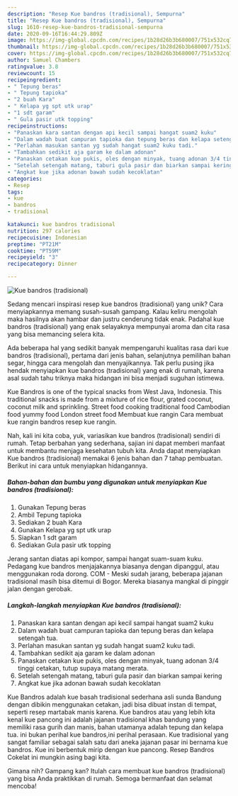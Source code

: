```yaml
---
description: "Resep Kue bandros (tradisional), Sempurna"
title: "Resep Kue bandros (tradisional), Sempurna"
slug: 1610-resep-kue-bandros-tradisional-sempurna
date: 2020-09-16T16:44:29.809Z
image: https://img-global.cpcdn.com/recipes/1b28d26b3b680007/751x532cq70/kue-bandros-tradisional-foto-resep-utama.jpg
thumbnail: https://img-global.cpcdn.com/recipes/1b28d26b3b680007/751x532cq70/kue-bandros-tradisional-foto-resep-utama.jpg
cover: https://img-global.cpcdn.com/recipes/1b28d26b3b680007/751x532cq70/kue-bandros-tradisional-foto-resep-utama.jpg
author: Samuel Chambers
ratingvalue: 3.8
reviewcount: 15
recipeingredient:
- " Tepung beras"
- " Tepung tapioka"
- "2 buah Kara"
- " Kelapa yg spt utk urap"
- "1 sdt garam"
- " Gula pasir utk topping"
recipeinstructions:
- "Panaskan kara santan dengan api kecil sampai hangat suam2 kuku"
- "Dalam wadah buat campuran tapioka dan tepung beras dan kelapa setengah tua."
- "Perlahan masukan santan yg sudah hangat suam2 kuku tadi."
- "Tambahkan sedikit aja garam ke dalam adonan"
- "Panaskan cetakan kue pukis, oles dengan minyak, tuang adonan 3/4 tinggi cetakan, tutup supaya matang merata."
- "Setelah setengah matang, taburi gula pasir dan biarkan sampai kering"
- "Angkat kue jika adonan bawah sudah kecoklatan"
categories:
- Resep
tags:
- kue
- bandros
- tradisional

katakunci: kue bandros tradisional 
nutrition: 297 calories
recipecuisine: Indonesian
preptime: "PT21M"
cooktime: "PT59M"
recipeyield: "3"
recipecategory: Dinner

---
```



![Kue bandros (tradisional)](https://img-global.cpcdn.com/recipes/1b28d26b3b680007/751x532cq70/kue-bandros-tradisional-foto-resep-utama.jpg)

Sedang mencari inspirasi resep kue bandros (tradisional) yang unik? Cara menyiapkannya memang susah-susah gampang. Kalau keliru mengolah maka hasilnya akan hambar dan justru cenderung tidak enak. Padahal kue bandros (tradisional) yang enak selayaknya mempunyai aroma dan cita rasa yang bisa memancing selera kita.

Ada beberapa hal yang sedikit banyak mempengaruhi kualitas rasa dari kue bandros (tradisional), pertama dari jenis bahan, selanjutnya pemilihan bahan segar, hingga cara mengolah dan menyajikannya. Tak perlu pusing jika hendak menyiapkan kue bandros (tradisional) yang enak di rumah, karena asal sudah tahu triknya maka hidangan ini bisa menjadi suguhan istimewa.

Kue Bandros is one of the typical snacks from West Java, Indonesia. This traditional snacks is made from a mixture of rice flour, grated coconut, coconut milk and sprinkling. Street food cooking traditional food Cambodian food yummy food London street food Membuat kue rangin Cara membuat kue rangin bandros resep kue rangin.


Nah, kali ini kita coba, yuk, variasikan kue bandros (tradisional) sendiri di rumah. Tetap berbahan yang sederhana, sajian ini dapat memberi manfaat untuk membantu menjaga kesehatan tubuh kita. Anda dapat menyiapkan Kue bandros (tradisional) memakai 6 jenis bahan dan 7 tahap pembuatan. Berikut ini cara untuk menyiapkan hidangannya.

<!--inarticleads1-->

##### Bahan-bahan dan bumbu yang digunakan untuk menyiapkan Kue bandros (tradisional):

1. Gunakan  Tepung beras
1. Ambil  Tepung tapioka
1. Sediakan 2 buah Kara
1. Gunakan  Kelapa yg spt utk urap
1. Siapkan 1 sdt garam
1. Sediakan  Gula pasir utk topping


Jerang santan diatas api kompor, sampai hangat suam-suam kuku. Pedagang kue bandros menjajakannya biasanya dengan dipanggul, atau menggunakan roda dorong. COM - Meski sudah jarang, beberapa jajanan tradisional masih bisa ditemui di Bogor. Mereka biasanya mangkal di pinggir jalan dengan gerobak. 

<!--inarticleads2-->

##### Langkah-langkah menyiapkan Kue bandros (tradisional):

1. Panaskan kara santan dengan api kecil sampai hangat suam2 kuku
1. Dalam wadah buat campuran tapioka dan tepung beras dan kelapa setengah tua.
1. Perlahan masukan santan yg sudah hangat suam2 kuku tadi.
1. Tambahkan sedikit aja garam ke dalam adonan
1. Panaskan cetakan kue pukis, oles dengan minyak, tuang adonan 3/4 tinggi cetakan, tutup supaya matang merata.
1. Setelah setengah matang, taburi gula pasir dan biarkan sampai kering
1. Angkat kue jika adonan bawah sudah kecoklatan


Kue Bandros adalah kue basah tradisional sederhana asli sunda Bandung dengan dibikin menggunakan cetakan, jadi bisa dibuat instan di tempat, seperti resep martabak manis karena. Kue bandros atau yang lebih kita kenal kue pancong ini adalah jajanan tradisional khas bandung yang memiliki rasa gurih dan manis, bahan utamanya adalah tepung dan kelapa tua. ini bukan perihal kue bandros,ini perihal perasaan. Kue tradisional yang sangat familiar sebagai salah satu dari aneka jajanan pasar ini bernama kue bandros. Kue ini berbentuk mirip dengan kue pancong. Resep Bandros Cokelat ini mungkin asing bagi kita. 

Gimana nih? Gampang kan? Itulah cara membuat kue bandros (tradisional) yang bisa Anda praktikkan di rumah. Semoga bermanfaat dan selamat mencoba!
